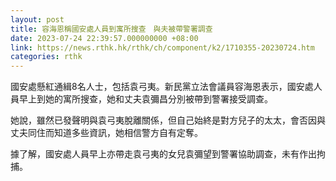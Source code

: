 ```yaml
---
layout: post
title: 容海恩稱國安處人員到寓所搜查　與夫被帶警署調查
date: 2023-07-24 22:39:57.000000000 +08:00
link: https://news.rthk.hk/rthk/ch/component/k2/1710355-20230724.htm
categories: rthk
---
```


國安處懸紅通緝8名人士，包括袁弓夷。新民黨立法會議員容海恩表示，國安處人員早上到她的寓所搜查，她和丈夫袁彌昌分別被帶到警署接受調查。

她說，雖然已發聲明與袁弓夷脫離關係，但自己始終是對方兒子的太太，會否因與丈夫同住而知道多些資訊，她相信警方自有定奪。

據了解，國安處人員早上亦帶走袁弓夷的女兒袁彌望到警署協助調查，未有作出拘捕。
